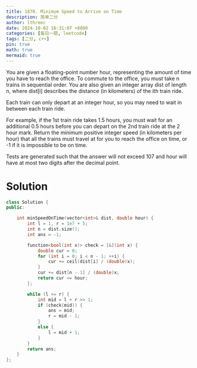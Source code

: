 ```yaml
---
title: 1870. Minimum Speed to Arrive on Time
description: 简单二分
author: lthreec
date: 2024-10-02 16:31:07 +0800
categories: [每日一题, leetcode]
tags: [二分, c++]
pin: true
math: true
mermaid: true
---
```


You are given a floating-point number hour, representing the amount of time you have to reach the office. To commute to the office, you must take n trains in sequential order. You are also given an integer array dist of length n, where dist[i] describes the distance (in kilometers) of the ith train ride.

Each train can only depart at an integer hour, so you may need to wait in between each train ride.

For example, if the 1st train ride takes 1.5 hours, you must wait for an additional 0.5 hours before you can depart on the 2nd train ride at the 2 hour mark.
Return the minimum positive integer speed (in kilometers per hour) that all the trains must travel at for you to reach the office on time, or -1 if it is impossible to be on time.

Tests are generated such that the answer will not exceed 107 and hour will have at most two digits after the decimal point.


# Solution

```cpp
class Solution {
public:

    int minSpeedOnTime(vector<int>& dist, double hour) {
        int l = 1, r = 1e7 + 5;
        int n = dist.size();
        int ans = -1;

        function<bool(int x)> check = [&](int x) {
            double cur = 0;
            for (int i = 0; i < n - 1; ++i) {
                cur += ceil(dist[i] / (double)x);
            }
            cur += dist[n - 1] / (double)x;
            return cur <= hour;
        };

        while (l <= r) {
            int mid = l + r >> 1;
            if (check(mid)) {
                ans = mid;
                r = mid - 1;
            }
            else {
                l = mid + 1;
            }
        }
        return ans;
    }
};
```